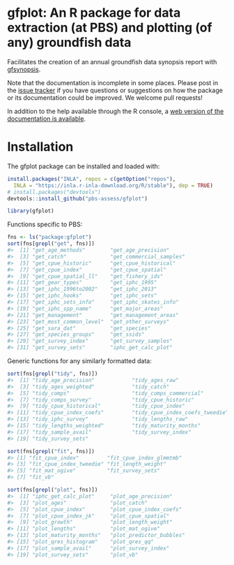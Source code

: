 # gfplot: An R package for data extraction (at PBS) and plotting (of any) groundfish data

<!-- [![Travis-CI Build Status](https://travis-ci.org/pbs-assess/gfplot.svg?branch=master)](https://travis-ci.org/pbs-assess/gfplot) -->

<!-- [![Project Status: WIP - Initial development is in progress, but there has not yet been a stable, usable release suitable for the public.](http://www.repostatus.org/badges/latest/wip.svg)](http://www.repostatus.org/#wip) -->

Facilitates the creation of an annual groundfish data synopsis report
with [gfsynopsis](https://github.com/pbs-assess/gfsynopsis).

Note that the documentation is incomplete in some places. Please post in
the [issue tracker](https://github.com/pbs-assess/gfplot/issues) if you
have questions or suggestions on how the package or its documentation
could be improved. We welcome pull requests\!

In addition to the help available through the R console, a [web version
of the documentation is
available](https://pbs-assess.github.io/gfplot/index.html).

# Installation

The gfplot package can be installed and loaded with:

``` r
install.packages("INLA", repos = c(getOption("repos"), 
  INLA = "https://inla.r-inla-download.org/R/stable"), dep = TRUE)
# install.packages("devtools")
devtools::install_github("pbs-assess/gfplot")
```

``` r
library(gfplot)
```

Functions specific to PBS:

``` r
fns <- ls("package:gfplot")
sort(fns[grepl("get", fns)])
#>  [1] "get_age_methods"        "get_age_precision"     
#>  [3] "get_catch"              "get_commercial_samples"
#>  [5] "get_cpue_historic"      "get_cpue_historical"   
#>  [7] "get_cpue_index"         "get_cpue_spatial"      
#>  [9] "get_cpue_spatial_ll"    "get_fishery_ids"       
#> [11] "get_gear_types"         "get_iphc_1995"         
#> [13] "get_iphc_1996to2002"    "get_iphc_2013"         
#> [15] "get_iphc_hooks"         "get_iphc_sets"         
#> [17] "get_iphc_sets_info"     "get_iphc_skates_info"  
#> [19] "get_iphc_spp_name"      "get_major_areas"       
#> [21] "get_management"         "get_management_areas"  
#> [23] "get_most_common_level"  "get_other_surveys"     
#> [25] "get_sara_dat"           "get_species"           
#> [27] "get_species_groups"     "get_ssids"             
#> [29] "get_survey_index"       "get_survey_samples"    
#> [31] "get_survey_sets"        "iphc_get_calc_plot"
```

Generic functions for any similarly formatted data:

``` r
sort(fns[grepl("tidy", fns)])
#>  [1] "tidy_age_precision"            "tidy_ages_raw"                
#>  [3] "tidy_ages_weighted"            "tidy_catch"                   
#>  [5] "tidy_comps"                    "tidy_comps_commercial"        
#>  [7] "tidy_comps_survey"             "tidy_cpue_historic"           
#>  [9] "tidy_cpue_historical"          "tidy_cpue_index"              
#> [11] "tidy_cpue_index_coefs"         "tidy_cpue_index_coefs_tweedie"
#> [13] "tidy_iphc_survey"              "tidy_lengths_raw"             
#> [15] "tidy_lengths_weighted"         "tidy_maturity_months"         
#> [17] "tidy_sample_avail"             "tidy_survey_index"            
#> [19] "tidy_survey_sets"
```

``` r
sort(fns[grepl("fit", fns)])
#> [1] "fit_cpue_index"         "fit_cpue_index_glmmtmb"
#> [3] "fit_cpue_index_tweedie" "fit_length_weight"     
#> [5] "fit_mat_ogive"          "fit_survey_sets"       
#> [7] "fit_vb"
```

``` r
sort(fns[grepl("plot", fns)])
#>  [1] "iphc_get_calc_plot"     "plot_age_precision"    
#>  [3] "plot_ages"              "plot_catch"            
#>  [5] "plot_cpue_index"        "plot_cpue_index_coefs" 
#>  [7] "plot_cpue_index_jk"     "plot_cpue_spatial"     
#>  [9] "plot_growth"            "plot_length_weight"    
#> [11] "plot_lengths"           "plot_mat_ogive"        
#> [13] "plot_maturity_months"   "plot_predictor_bubbles"
#> [15] "plot_qres_histogram"    "plot_qres_qq"          
#> [17] "plot_sample_avail"      "plot_survey_index"     
#> [19] "plot_survey_sets"       "plot_vb"
```
